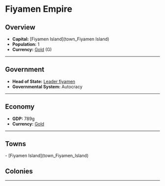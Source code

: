 # <!--NAME-->Fiyamen Empire<!--NAME-->

## Overview

- **Capital:** <!--CAPITAL_LINK-->[Fiyamen Island](town_Fiyamen Island)<!--CAPITAL_LINK-->
- **Population:** <!--POPULATION-->1<!--POPULATION-->
- **Currency:** <!--CURRENCY_LINK-->[Gold](currency_Gold)<!--CURRENCY_LINK--> (<!--CURRENCY_ABV-->G<!--CURRENCY_ABV-->)

---

## Government

- **Head of State:** <!--LEADER_TITLE_LINK-->[Leader fiyamen](user_fiyamen)<!--LEADER_TITLE_LINK-->
- **Governmental System:** <!--GOVERNMENT-->Autocracy<!--GOVERNMENT-->

---

## Economy

- **GDP:** <!--GDP-->789g<!--GDP-->
- **Currency:** <!--CURRENCY_LINK-->[Gold](currency_Gold)<!--CURRENCY_LINK-->

---

## Towns

<!--TOWNS-->- [Fiyamen Island](town_Fiyamen_Island)<!--TOWNS-->

## Colonies

<!--COLONIES--><!--COLONIES-->

---